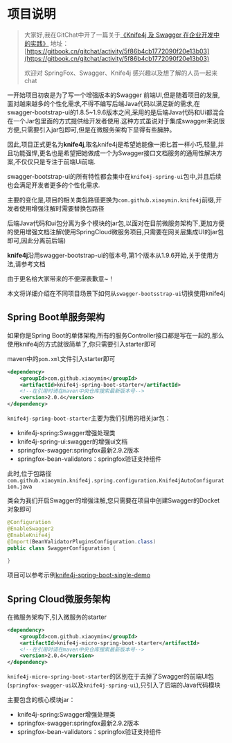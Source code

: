 # 项目说明

>大家好,我在GitChat中开了一篇关于[《Knife4j 及 Swagger 在企业开发中的实践》](https://gitbook.cn/gitchat/activity/5f86b4cb1772090f20e13b03)
>地址：[https://gitbook.cn/gitchat/activity/5f86b4cb1772090f20e13b03](https://gitbook.cn/gitchat/activity/5f86b4cb1772090f20e13b03)
>
>欢迎对 SpringFox、Swagger、Knife4j 感兴趣以及想了解的人员一起来chat 
>


一开始项目初衷是为了写一个增强版本的Swagger 前端UI,但是随着项目的发展,面对越来越多的个性化需求,不得不编写后端Java代码以满足新的需求,在swagger-bootstrap-ui的1.8.5~1.9.6版本之间,采用的是后端Java代码和Ui都混合在一个Jar包里面的方式提供给开发者使用.这种方式虽说对于集成swagger来说很方便,只需要引入jar包即可,但是在微服务架构下显得有些臃肿。

因此,项目正式更名为**knife4j**,取名knife4j是希望她能像一把匕首一样小巧,轻量,并且功能强悍,更名也是希望把她做成一个为Swagger接口文档服务的通用性解决方案,不仅仅只是专注于前端Ui前端.

swagger-bootstrap-ui的所有特性都会集中在`knife4j-spring-ui`包中,并且后续也会满足开发者更多的个性化需求.

主要的变化是,项目的相关类包路径更换为`com.github.xiaoymin.knife4j`前缀,开发者使用增强注解时需要替换包路径

后端Java代码和ui包分离为多个模块的jar包,以面对在目前微服务架构下,更加方便的使用增强文档注解(使用SpringCloud微服务项目,只需要在网关层集成UI的jar包即可,因此分离前后端)

**knife4j**沿用swagger-bootstrap-ui的版本号,第1个版本从1.9.6开始,关于使用方法,请参考文档

由于更名给大家带来的不便深表歉意~！


本文将详细介绍在不同项目场景下如何从`swagger-bootsstrap-ui`切换使用knife4j

## Spring Boot单服务架构

如果你是Spring Boot的单体架构,所有的服务Controller接口都是写在一起的,那么使用knife4j的方式就很简单了,你只需要引入starter即可

maven中的`pom.xml`文件引入starter即可

```xml
<dependency>
    <groupId>com.github.xiaoymin</groupId>
    <artifactId>knife4j-spring-boot-starter</artifactId>
    <!--在引用时请在maven中央仓库搜索最新版本号-->
    <version>2.0.4</version>
</dependency>
```

`knife4j-spring-boot-starter`主要为我们引用的相关jar包：

- knife4j-spring:Swagger增强处理类
- knife4j-spring-ui:swagger的增强ui文档
- springfox-swagger:springfox最新2.9.2版本
- springfox-bean-validators：springfox验证支持组件

此时,位于包路径`com.github.xiaoymin.knife4j.spring.configuration.Knife4jAutoConfiguration.java`

类会为我们开启Swagger的增强注解,您只需要在项目中创建Swagger的Docket对象即可

```java
@Configuration
@EnableSwagger2
@EnableKnife4j
@Import(BeanValidatorPluginsConfiguration.class)
public class SwaggerConfiguration {
    
}
```

项目可以参考示例[knife4j-spring-boot-single-demo](https://gitee.com/xiaoym/swagger-bootstrap-ui-demo/tree/master/knife4j-spring-boot-single-demo)

## Spring Cloud微服务架构

在微服务架构下,引入微服务的starter

```xml
<dependency>
    <groupId>com.github.xiaoymin</groupId>
    <artifactId>knife4j-micro-spring-boot-starter</artifactId>
    <!--在引用时请在maven中央仓库搜索最新版本号-->
    <version>2.0.4</version>
</dependency>
```

`knife4j-micro-spring-boot-starter`的区别在于去掉了Swagger的前端UI包(`springfox-swagger-ui`以及`knife4j-spring-ui`),只引入了后端的Java代码模块

主要包含的核心模块jar：

- knife4j-spring:Swagger增强处理类
- springfox-swagger:springfox最新2.9.2版本
- springfox-bean-validators：springfox验证支持组件